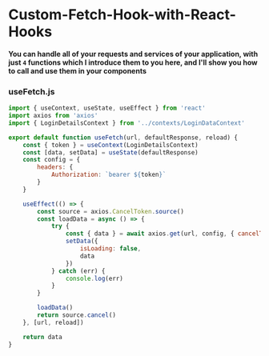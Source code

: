 # Custom-Fetch-Hook-with-React-Hooks

**You can handle all of your requests and services of your application, with just `4` functions which I introduce them to you here, and I'll show you how to call and use them in your components**


### useFetch.js

```js
import { useContext, useState, useEffect } from 'react'
import axios from 'axios'
import { LoginDetailsContext } from '../contexts/LoginDataContext'

export default function useFetch(url, defaultResponse, reload) {
    const { token } = useContext(LoginDetailsContext)
    const [data, setData] = useState(defaultResponse)
    const config = {
        headers: {
            Authorization: `bearer ${token}`
        }
    }

    useEffect(() => {
        const source = axios.CancelToken.source()
        const loadData = async () => {
            try {
                const { data } = await axios.get(url, config, { cancelToken: source.token })
                setData({
                    isLoading: false,
                    data
                })
            } catch (err) {
                console.log(err)
            }
        }

        loadData()
        return source.cancel()
    }, [url, reload])

    return data
}
```
